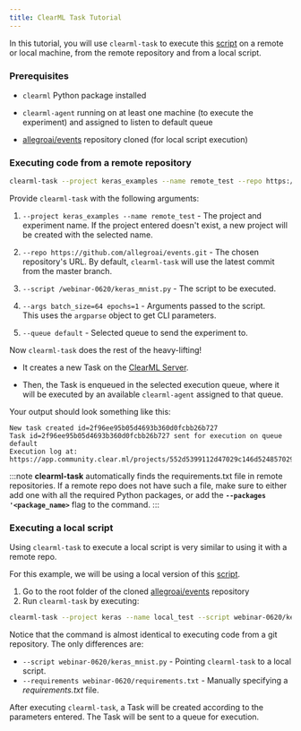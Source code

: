 ```yaml
---
title: ClearML Task Tutorial
---
```


In this tutorial, you will use `clearml-task` to execute this [script](https://github.com/allegroai/events/blob/master/webinar-0620/keras_mnist.py) 
on a remote or local machine, from the remote repository and from a local script. 

### Prerequisites

- `clearml` Python package installed 

- `clearml-agent` running on at least one machine (to execute the experiment) and assigned to listen to default queue 

- [allegroai/events](https://github.com/allegroai/events) repository cloned (for local script execution)

### Executing code from a remote repository 

``` bash
clearml-task --project keras_examples --name remote_test --repo https://github.com/allegroai/events.git --script /webinar-0620/keras_mnist.py --args batch_size=64 epochs=1 --queue default
```

Provide `clearml-task` with the following arguments: 

1.  `--project keras_examples --name remote_test` - The project and experiment name.
   If the project entered doesn't exist, a new project will be created with the selected name.
   
1. `--repo https://github.com/allegroai/events.git` - The chosen repository's URL.
    By default, `clearml-task` will use the latest commit from the master branch. 
   
1. `--script /webinar-0620/keras_mnist.py` - The script to be executed.

1. `--args batch_size=64 epochs=1` - Arguments passed to the script.  
   This uses the `argparse` object to get CLI parameters.

1. `--queue default` - Selected queue to send the experiment to. 


Now `clearml-task` does the rest of the heavy-lifting! 

   * It creates a new Task on the [ClearML Server](../../deploying_clearml/clearml_server.md). 
   
   * Then, the Task is enqueued in the selected execution queue, where it will be executed by an available 
   `clearml-agent` assigned to that queue.  
     
Your output should look something like this: 
```console
New task created id=2f96ee95b05d4693b360d0fcbb26b727
Task id=2f96ee95b05d4693b360d0fcbb26b727 sent for execution on queue default
Execution log at: https://app.community.clear.ml/projects/552d5399112d47029c146d5248570295/experiments/2f96ee95b05d4693b360d0fcbb26b727/output/log
```

:::note
**clearml-task** automatically finds the requirements.txt file in remote repositories. 
If a remote repo does not have such a file, make sure to either add one with all the required Python packages, 
or add the **`--packages '<package_name>`** flag to the command.
::: 
<br />


### Executing a local script
Using `clearml-task` to execute a local script is very similar to using it with a remote repo.

For this example, we will be using a local version of this [script](https://github.com/allegroai/events/blob/master/webinar-0620/keras_mnist.py).
1. Go to the root folder of the cloned [allegroai/events](https://github.com/allegroai/events) repository 
1. Run `clearml-task` by executing:

``` bash
clearml-task --project keras --name local_test --script webinar-0620/keras_mnist.py --requirements webinar-0620/requirements.txt --args epochs=1 --queue default
```  

Notice that the command is almost identical to executing code from a git repository. The only differences are: 
* `--script webinar-0620/keras_mnist.py` - Pointing `clearml-task` to a local script. 
* `--requirements webinar-0620/requirements.txt` - Manually specifying a *requirements.txt* file. 

After executing `clearml-task`, a Task will be created according to the parameters entered. The Task will
be sent to a queue for execution. 
